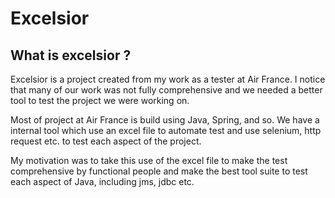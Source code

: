 # Excelsior

## What is excelsior ?

Excelsior is a project created from my work as a tester at Air France.
I notice that many of our work was not fully comprehensive and we needed a better tool to test the project we were working on.

Most of project at Air France is build using Java, Spring, and so. We have a internal tool which use an excel file to automate test and use selenium, http request etc. to test each aspect of the project.

My motivation was to take this use of the excel file to make the test comprehensive by functional people and make the best tool suite to test each aspect of Java, including jms, jdbc etc.

